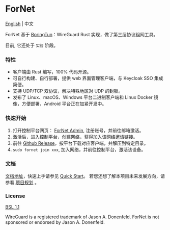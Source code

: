 # ForNet

[English](./README.md) | 中文

ForNet 基于 [BoringTun](https://github.com/cloudflare/boringtun)：WireGuard Rust 实现，做了第三层协议组网工具。

目前, 它还处于 `实验` 阶段。

### 特性
- 客户端由 Rust 编写，100% 代码开源。
- 可自行构建、自行部署，提供 web 界面管理客户端，与 Keycloak SSO 集成简便。
- 支持 UDP/TCP 双协议，解决特殊地区对 UDP 的封锁。
- 发布了 Linux、macOS、Windows 平台二进制客户端和 Linux Docker 镜像，方便部署，Android 平台正在加紧开发中。

### 快速开始
1. 打开控制平台网页： [ForNet Admin](https://sso.fornetcode.com), 注册账号，并前往邮箱激活。
2. 激活后，进入控制平台，创建网络，获得加入该网络邀请链接。
3. 前往 [Github Release](https://github.com/ForNetCode/fornet/releases)，按平台下载对应客户端，并解压到特定目录。
4. `sudo fornet join xxx`, 加入网络，并前往控制平台，激活该设备。

### 文档
[文档地址](https://doc.fornetcode.com)，快速上手请参见 [Quick Start](https://doc.fornetcode.com/guide/quick-start)。 
若您还想了解本项目未来发展方向，请参看 [项目规划](https://doc.fornetcode.com/plan) 。

### License
[BSL 1.1](https://github.com/fornetcode/fornet/blob/main/LICENSE)

WireGuard is a registered trademark of Jason A. Donenfeld. ForNet is not sponsored or endorsed by Jason A. Donenfeld.